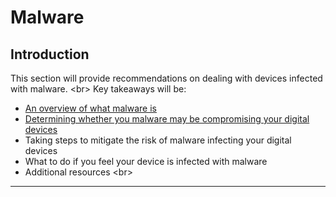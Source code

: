# Malware

## Introduction

This section will provide recommendations on dealing with devices infected with malware.
&lt;br&gt;
Key takeaways will be:
- [An overview of what malware is](en/topics/practice-1-emergencies/4-malware/3-1-learn.md)
- [Determining whether you malware may be compromising your digital devices](en/topics/practice-1-emergencies/4-malware/3-2-learn.md)
- Taking steps to mitigate the risk of malware infecting your digital devices
- What to do if you feel your device is infected with malware
- Additional resources
&lt;br&gt;

***